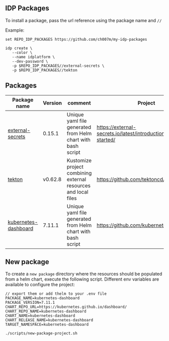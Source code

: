 ## IDP Packages

To install a package, pass the url reference using the package name and `//`

Example:
```shell
set REPO_IDP_PACKAGES https://github.com/ch007m/my-idp-packages

idp create \
   --color \
   --name idplatform \
   --dev-password \
   -p $REPO_IDP_PACKAGES//external-secrets \
   -p $REPO_IDP_PACKAGES//tekton
```

## Packages

| Package name                                 | Version | comment                                                        | Project                                                          |
|----------------------------------------------|---------|----------------------------------------------------------------|------------------------------------------------------------------|
| [external-secrets](external-secrets)         | 0.15.1  | Unique yaml file generated from Helm chart with bash script    | https://external-secrets.io/latest/introduction/getting-started/ |
| [tekton](tekton)                             | v0.62.8 | Kustomize project combining external resources and local files | https://github.com/tektoncd/pipeline/                            |
| [kubernetes-dashboard](kubernetes-dashboard) | 7.11.1  | Unique yaml file generated from Helm chart with bash script    | https://github.com/kubernetes/dashboard                          |

## New package

To create a `new package` directory  where the resources should be populated from a helm chart, execute the following script. Different env variables are available to configure the project: 

```shell
// export them or add thelm to your .env file
PACKAGE_NAME=kubernetes-dashboard
PACKAGE_VERSION=7.11.1
CHART_REPO_URL=https://kubernetes.github.io/dashboard/
CHART_REPO_NAME=kubernetes-dashboard
CHART_NAME=kubernetes-dashboard
CHART_RELEASE_NAME=kubernetes-dashboard
TARGET_NAMESPACE=kubernetes-dashboard

./scripts/new-package-project.sh
```

